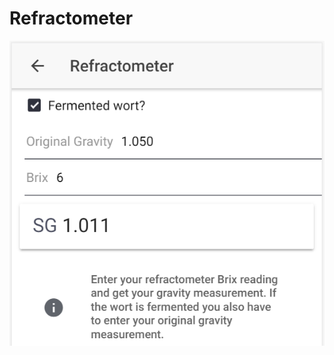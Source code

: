 # Refractometer

![Convert Brix to SG, or calculate fermented SG based on OG and Brix reading](../.gitbook/assets/image%20%2820%29.png)




